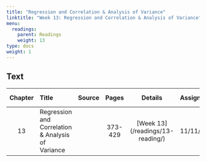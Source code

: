 ```yaml
---
title: "Regression and Correlation & Analysis of Variance"
linktitle: "Week 13: Regression and Correlation & Analysis of Variance"
menu:
  readings:
    parent: Readings
    weight: 13
type: docs
weight: 1
---
```

<script src="/rmarkdown-libs/kePrint/kePrint.js"></script>
<link href="/rmarkdown-libs/lightable/lightable.css" rel="stylesheet" />

## Text 





<table class="table table-striped table-hover" style="width: auto !important; margin-left: auto; margin-right: auto;">
 <thead>
  <tr>
   <th style="text-align:center;"> Chapter </th>
   <th style="text-align:left;"> Title </th>
   <th style="text-align:left;"> Source </th>
   <th style="text-align:center;"> Pages </th>
   <th style="text-align:center;"> Details </th>
   <th style="text-align:center;"> Assigned </th>
   <th style="text-align:center;"> Read Before </th>
   <th style="text-align:center;"> Required </th>
   <th style="text-align:center;"> Tasks </th>
   <th style="text-align:center;"> Materials </th>
   <th style="text-align:center;"> Example </th>
   <th style="text-align:center;"> Data Camp </th>
  </tr>
 </thead>
<tbody>
  <tr>
   <td style="text-align:center;width: 5em; "> 13 </td>
   <td style="text-align:left;width: 20em; "> Regression and Correlation &amp; Analysis of Variance </td>
   <td style="text-align:left;width: 12em; ">  </td>
   <td style="text-align:center;width: 5em; "> 373-429 </td>
   <td style="text-align:center;width: 10em; "> [Week 13](/readings/13-reading/) </td>
   <td style="text-align:center;width: 10em; "> 11/11/21 </td>
   <td style="text-align:center;width: 10em; "> 11/18/21 </td>
   <td style="text-align:center;"> <svg aria-hidden="true" role="img" viewbox="0 0 512 512" style="height:15px;width:15px;vertical-align:-0.125em;margin-left:auto;margin-right:auto;font-size:inherit;fill:#428bca;overflow:visible;position:relative;"><path d="M0 256C0 114.6 114.6 0 256 0C397.4 0 512 114.6 512 256C512 397.4 397.4 512 256 512C114.6 512 0 397.4 0 256zM371.8 211.8C382.7 200.9 382.7 183.1 371.8 172.2C360.9 161.3 343.1 161.3 332.2 172.2L224 280.4L179.8 236.2C168.9 225.3 151.1 225.3 140.2 236.2C129.3 247.1 129.3 264.9 140.2 275.8L204.2 339.8C215.1 350.7 232.9 350.7 243.8 339.8L371.8 211.8z"></path></svg> </td>
   <td style="text-align:center;"> [Link](/tasks/13-tasks/) </td>
   <td style="text-align:center;"> [Link](/materials/13-content/) </td>
   <td style="text-align:center;"> [Link](/materials/13-example/) </td>
   <td style="text-align:center;"> [Link](/datacamp) </td>
  </tr>
</tbody>
</table>
